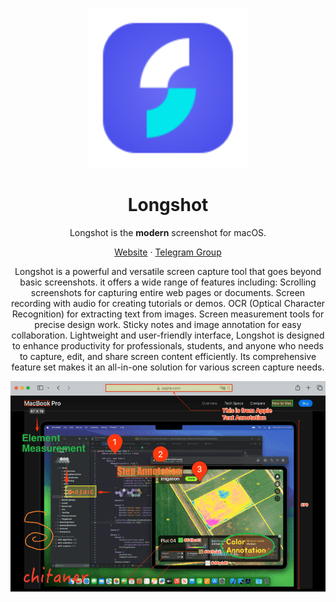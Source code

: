<p align="center">
<img height="256" src="https://github.com/kzhiquan/Longshot-macOS/blob/main/logo.png" />
</p>

<h1 align="center">Longshot</h1>

<p align="center">Longshot is the <b>modern</b> screenshot for macOS.</p>

<p align=center>
<a href="https://longshot.chitaner.com">Website</a> ·
<a href="https://t.me/+7PT-VJO0qkU4OGFl">Telegram Group</a>
</p>

<p align=center>
Longshot is a powerful and versatile screen capture tool that goes beyond basic screenshots. it offers a wide range of features including: Scrolling screenshots for capturing entire web pages or documents. Screen recording with audio for creating tutorials or demos. OCR (Optical Character Recognition) for extracting text from images. 
Screen measurement tools for precise design work. Sticky notes and image annotation for easy collaboration.
Lightweight and user-friendly interface, Longshot is designed to enhance productivity for professionals, students, and anyone who needs to capture, edit, and share screen content efficiently. Its comprehensive feature set makes it an all-in-one solution for various screen capture needs.
</p>

<p align="center">
<img src="https://github.com/kzhiquan/Longshot-macOS/blob/main/preview.png" />
</p>